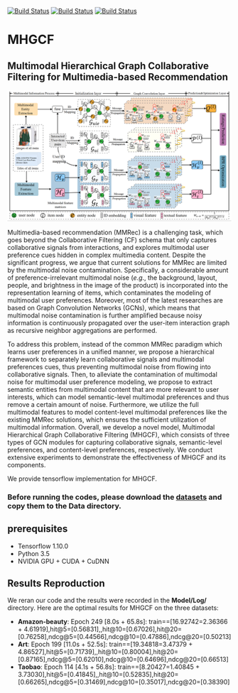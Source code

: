 

<p align="left">
    <a href='https://github.com/kangliu1225?tab=repositories'><img src='https://img.shields.io/badge/paper-MHGCF-blue.svg' alt="Build Status"></a>
    <a href='https://github.com/kangliu1225?tab=repositories'><img src='https://img.shields.io/badge/affinity-HFUT-blue.svg' alt="Build Status"></a>
    <a href='https://github.com/kangliu1225?tab=repositories'><img src='https://img.shields.io/badge/direction-Recommender Systems-blue.svg' alt="Build Status"></a>
</p>

# MHGCF
## Multimodal Hierarchical Graph Collaborative Filtering for Multimedia-based Recommendation

![framework of MHGCF](model.png)

Multimedia-based recommendation (MMRec) is a challenging task, which goes beyond the Collaborative Filtering (CF) schema that only captures collaborative signals from interactions, and explores multimodal user preference cues hidden in complex multimedia content. Despite the significant progress, we argue that current solutions for MMRec are limited by the multimodal noise contamination. Specifically,  a considerable amount of preference-irrelevant multimodal noise ($e.g.$, the background, layout, people, and brightness in the image of the product) is incorporated into the representation learning of items, which contaminates the modeling of multimodal user preferences. Moreover, most of the latest researches are based on Graph Convolution Networks (GCNs), which means that multimodal noise contamination is further amplified because noisy information is continuously propagated over the user-item interaction graph as recursive neighbor aggregations are performed.

To address this problem, instead of the common MMRec paradigm which learns user preferences in a unified manner, we propose a hierarchical framework to separately learn collaborative signals and multimodal preferences cues, thus preventing multimodal noise from flowing into collaborative signals. Then, to alleviate the contamination of multimodal noise for multimodal user preference modeling, we propose to extract semantic entities from multimodal content that are more relevant to user interests, which can model semantic-level multimodal preferences and thus remove a certain amount of noise. Furthermore, we utilize the full multimodal features to model content-level multimodal preferences like the existing MMRec solutions, which ensures the sufficient utilization of multimodal information. Overall, we develop a novel model, Multimodal Hierarchical Graph Collaborative Filtering (MHGCF), which consists of three types of GCN modules for capturing collaborative signals, semantic-level preferences, and content-level preferences, respectively. We conduct extensive experiments to demonstrate the effectiveness of MHGCF and its components.

We provide tensorflow implementation for MHGCF. 

### Before running the codes, please download the [**datasets**](https://www.aliyundrive.com/s/BSZuTyLWT4Y) and copy them to the Data directory.

## prerequisites

- Tensorflow 1.10.0
- Python 3.5
- NVIDIA GPU + CUDA + CuDNN

## Results Reproduction
We reran our code and the results were recorded in the **Model/Log/** directory. Here are the optimal results for MHGCF on the three datasets:
- **Amazon-beauty**: Epoch 249 [8.0s + 65.8s]: train==[16.92742=2.36366 + 4.61919],hit@5=[0.56831],,hit@10=[0.67026],hit@20=[0.76258],ndcg@5=[0.44566],ndcg@10=[0.47886],ndcg@20=[0.50213]
- **Art**: Epoch 199 [11.0s + 52.5s]: train==[19.34818=3.47379 + 4.86527],hit@5=[0.71739],,hit@10=[0.80004],hit@20=[0.87165],ndcg@5=[0.62010],ndcg@10=[0.64696],ndcg@20=[0.66513]
- **Taobao**: Epoch 114 [4.1s + 56.8s]: train==[8.20427=1.40845 + 3.73030],hit@5=[0.41845],,hit@10=[0.52835],hit@20=[0.66265],ndcg@5=[0.31469],ndcg@10=[0.35017],ndcg@20=[0.38390]


